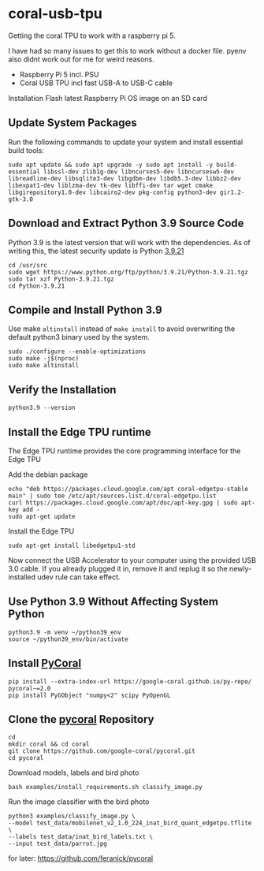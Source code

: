 # coral-usb-tpu
Getting the coral TPU to work with a raspberry pi 5.

I have had so many issues to get this to work without a docker file. pyenv also didnt work out for me for weird reasons. 
- Raspberry Pi 5 incl. PSU
- Coral USB TPU incl fast USB-A to USB-C cable

Installation
Flash latest Raspberry Pi OS image on an SD card

## Update System Packages
Run the following commands to update your system and install essential build tools:

    sudo apt update && sudo apt upgrade -y sudo apt install -y build-essential libssl-dev zlib1g-dev libncurses5-dev libncursesw5-dev libreadline-dev libsqlite3-dev libgdbm-dev libdb5.3-dev libbz2-dev libexpat1-dev liblzma-dev tk-dev libffi-dev tar wget cmake libgirepository1.0-dev libcairo2-dev pkg-config python3-dev gir1.2-gtk-3.0


## Download and Extract Python 3.9 Source Code
Python 3.9 is the latest version that will work with the dependencies. As of writing this, the latest security update is Python [3.9.21](https://docs.python.org/release/3.9.21/whatsnew/changelog.html)

    cd /usr/src
    sudo wget https://www.python.org/ftp/python/3.9.21/Python-3.9.21.tgz
    sudo tar xzf Python-3.9.21.tgz
    cd Python-3.9.21

## Compile and Install Python 3.9
Use make `altinstall` instead of `make install` to avoid overwriting the default python3 binary used by the system.

    sudo ./configure --enable-optimizations
    sudo make -j$(nproc)
    sudo make altinstall

## Verify the Installation

    python3.9 --version

## Install the Edge TPU runtime
The Edge TPU runtime provides the core programming interface for the Edge TPU

Add the debian package

    echo "deb https://packages.cloud.google.com/apt coral-edgetpu-stable main" | sudo tee /etc/apt/sources.list.d/coral-edgetpu.list
    curl https://packages.cloud.google.com/apt/doc/apt-key.gpg | sudo apt-key add -
    sudo apt-get update

Install the Edge TPU

    sudo apt-get install libedgetpu1-std
Now connect the USB Accelerator to your computer using the provided USB 3.0 cable. If you already plugged it in, remove it and replug it so the newly-installed udev rule can take effect.

## Use Python 3.9 Without Affecting System Python
    python3.9 -m venv ~/python39_env
    source ~/python39_env/bin/activate

## Install [PyCoral](https://coral.ai/docs/accelerator/get-started/#pycoral-on-linux)
    pip install --extra-index-url https://google-coral.github.io/py-repo/ pycoral~=2.0
    pip install PyGObject "numpy<2" scipy PyOpenGL


## Clone the [pycoral](https://github.com/google-coral/pycoral) Repository

    cd
    mkdir coral && cd coral
    git clone https://github.com/google-coral/pycoral.git
    cd pycoral

Download models, labels and bird photo

    bash examples/install_requirements.sh classify_image.py
Run the image classifier with the bird photo 

    python3 examples/classify_image.py \
    --model test_data/mobilenet_v2_1.0_224_inat_bird_quant_edgetpu.tflite \
    --labels test_data/inat_bird_labels.txt \
    --input test_data/parrot.jpg



for later:
https://github.com/feranick/pycoral
